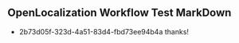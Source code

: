 ## OpenLocalization Workflow Test MarkDown
* 2b73d05f-323d-4a51-83d4-fbd73ee94b4a thanks!

<!--HONumber=Oct16_HO4-->


